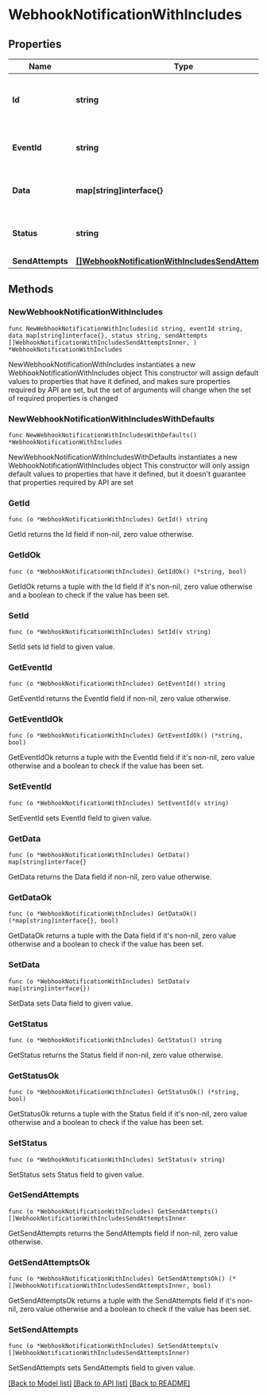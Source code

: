# WebhookNotificationWithIncludes

## Properties

Name | Type | Description | Notes
------------ | ------------- | ------------- | -------------
**Id** | **string** | Unique identifier of the webhook notification. | 
**EventId** | **string** | Unique identifier of the linked event. | 
**Data** | **map[string]interface{}** | The content of the webhook. | 
**Status** | **string** | Status of the webhook notification. | 
**SendAttempts** | [**[]WebhookNotificationWithIncludesSendAttemptsInner**](WebhookNotificationWithIncludesSendAttemptsInner.md) |  | 

## Methods

### NewWebhookNotificationWithIncludes

`func NewWebhookNotificationWithIncludes(id string, eventId string, data map[string]interface{}, status string, sendAttempts []WebhookNotificationWithIncludesSendAttemptsInner, ) *WebhookNotificationWithIncludes`

NewWebhookNotificationWithIncludes instantiates a new WebhookNotificationWithIncludes object
This constructor will assign default values to properties that have it defined,
and makes sure properties required by API are set, but the set of arguments
will change when the set of required properties is changed

### NewWebhookNotificationWithIncludesWithDefaults

`func NewWebhookNotificationWithIncludesWithDefaults() *WebhookNotificationWithIncludes`

NewWebhookNotificationWithIncludesWithDefaults instantiates a new WebhookNotificationWithIncludes object
This constructor will only assign default values to properties that have it defined,
but it doesn't guarantee that properties required by API are set

### GetId

`func (o *WebhookNotificationWithIncludes) GetId() string`

GetId returns the Id field if non-nil, zero value otherwise.

### GetIdOk

`func (o *WebhookNotificationWithIncludes) GetIdOk() (*string, bool)`

GetIdOk returns a tuple with the Id field if it's non-nil, zero value otherwise
and a boolean to check if the value has been set.

### SetId

`func (o *WebhookNotificationWithIncludes) SetId(v string)`

SetId sets Id field to given value.


### GetEventId

`func (o *WebhookNotificationWithIncludes) GetEventId() string`

GetEventId returns the EventId field if non-nil, zero value otherwise.

### GetEventIdOk

`func (o *WebhookNotificationWithIncludes) GetEventIdOk() (*string, bool)`

GetEventIdOk returns a tuple with the EventId field if it's non-nil, zero value otherwise
and a boolean to check if the value has been set.

### SetEventId

`func (o *WebhookNotificationWithIncludes) SetEventId(v string)`

SetEventId sets EventId field to given value.


### GetData

`func (o *WebhookNotificationWithIncludes) GetData() map[string]interface{}`

GetData returns the Data field if non-nil, zero value otherwise.

### GetDataOk

`func (o *WebhookNotificationWithIncludes) GetDataOk() (*map[string]interface{}, bool)`

GetDataOk returns a tuple with the Data field if it's non-nil, zero value otherwise
and a boolean to check if the value has been set.

### SetData

`func (o *WebhookNotificationWithIncludes) SetData(v map[string]interface{})`

SetData sets Data field to given value.


### GetStatus

`func (o *WebhookNotificationWithIncludes) GetStatus() string`

GetStatus returns the Status field if non-nil, zero value otherwise.

### GetStatusOk

`func (o *WebhookNotificationWithIncludes) GetStatusOk() (*string, bool)`

GetStatusOk returns a tuple with the Status field if it's non-nil, zero value otherwise
and a boolean to check if the value has been set.

### SetStatus

`func (o *WebhookNotificationWithIncludes) SetStatus(v string)`

SetStatus sets Status field to given value.


### GetSendAttempts

`func (o *WebhookNotificationWithIncludes) GetSendAttempts() []WebhookNotificationWithIncludesSendAttemptsInner`

GetSendAttempts returns the SendAttempts field if non-nil, zero value otherwise.

### GetSendAttemptsOk

`func (o *WebhookNotificationWithIncludes) GetSendAttemptsOk() (*[]WebhookNotificationWithIncludesSendAttemptsInner, bool)`

GetSendAttemptsOk returns a tuple with the SendAttempts field if it's non-nil, zero value otherwise
and a boolean to check if the value has been set.

### SetSendAttempts

`func (o *WebhookNotificationWithIncludes) SetSendAttempts(v []WebhookNotificationWithIncludesSendAttemptsInner)`

SetSendAttempts sets SendAttempts field to given value.



[[Back to Model list]](../README.md#documentation-for-models) [[Back to API list]](../README.md#documentation-for-api-endpoints) [[Back to README]](../README.md)


